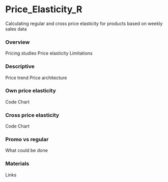 # Price_Elasticity_R
Calculating regular and cross price elasticity for products based on weekly sales data


### Overview
Pricing studies
Price elasticity
Limitations

### Descriptive
Price trend
Price architecture

### Own price elasticity
Code
Chart

### Cross price elasticity
Code
Chart

### Promo vs regular 
What could be done

### Materials
Links
